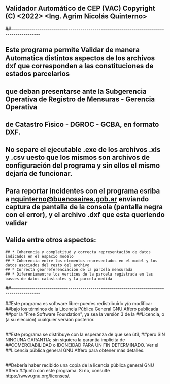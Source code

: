## Validador Automático de CEP (VAC) Copyright (C) <2022> <Ing. Agrim Nicolás Quinterno>

##--------------------------------------------------------------------------------------------

## Este programa permite Validar de manera Automatica distintos aspectos de los archivos dxf que corresponden a las constituciones de estados parcelarios
## que deban presentarse ante la Subgerencia Operativa de Registro de Mensuras - Gerencia Operativa
## de Catastro Fìsico - DGROC - GCBA, en formato DXF.

## No separe el ejecutable .exe de los archivos .xls y .csv uesto que los mismos son archivos de configuración del programa y sin ellos el mismo dejaría de funcionar.

## Para reportar incidentes con el programa esriba a nquinterno@buenosaires.gob.ar enviando captura de pantalla de la consola (pantalla negra con el error), y el archivo .dxf que esta queriendo validar

## Valida entre otros aspectos:
    ## * Coherencia y completitud y correcta representación de datos indicados en el espacio modelo
    ## * Coherencia entre los elementos representados en el model y los datos asociados del resto del archivo
    ## * Correcta georreferenciación de la parcela mensurada
    ## * Difereniamentre los vertices de la parcela registrada en las basses de datos catastrales y la parcela medida

##--------------------------------------------------------------------------------------------

##Este programa es software libre: puedes redistribuirlo y/o modificar
##bajo los términos de la Licencia Pública General GNU Affero publicada
##por la "Free Software Foundation", ya sea la versión 3 de la
##Licencia, o (a su elección) cualquier versión posterior.
##
##Este programa se distribuye con la esperanza de que sea útil,
##pero SIN NINGUNA GARANTIA; sin siquiera la garantía implícita de
##COMERCIABILIDAD o IDONEIDAD PARA UN FIN DETERMINADO. Ver el
##Licencia pública general GNU Affero para obtener más detalles.
##
##Debería haber recibido una copia de la licencia pública general GNU Affero
##junto con este programa. Si no, consulte <https://www.gnu.org/licenses/>.
